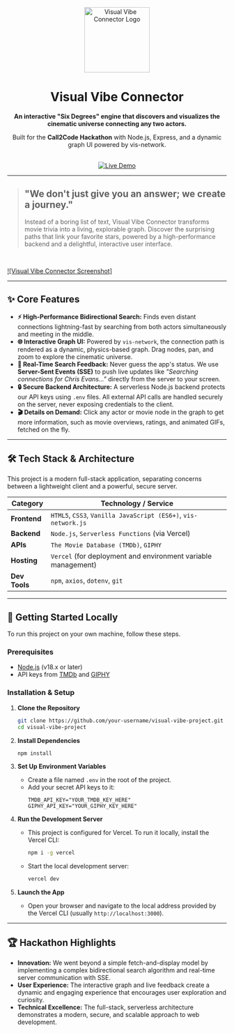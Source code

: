 <div align="center">
  <img src="[https://i.imgur.com/your-logo-or-banner.png](https://i.imgur.com/TKvOXX6.jpeg)" alt="Visual Vibe Connector Logo" width="150"/>
  <h1>Visual Vibe Connector</h1>
  <p>
    <b>An interactive "Six Degrees" engine that discovers and visualizes the cinematic universe connecting any two actors.</b>
  </p>
  <p>
    Built for the <strong>Call2Code Hackathon</strong> with Node.js, Express, and a dynamic graph UI powered by vis-network.
  </p>
  <br>
  <a href="https://visual-vibe-project.vercel.app/">
    <img src="https://img.shields.io/badge/Live%20Demo-Visit%20Now-brightgreen?style=for-the-badge&logo=vercel" alt="Live Demo">
  </a>
</div>

---

> ## "We don't just give you an answer; we create a journey."
> Instead of a boring list of text, Visual Vibe Connector transforms movie trivia into a living, explorable graph. Discover the surprising paths that link your favorite stars, powered by a high-performance backend and a delightful, interactive user interface.

<br>

[![Visual Vibe Connector Screenshot]](https://github.com/Siddharth0-5/visual-vibe-project/blob/765d5777383df26ff0e4d88849b79d63606a6b00/Demo.jpg)

---

## ✨ Core Features

*   **⚡ High-Performance Bidirectional Search:** Finds even distant connections lightning-fast by searching from both actors simultaneously and meeting in the middle.
*   **🌐 Interactive Graph UI:** Powered by `vis-network`, the connection path is rendered as a dynamic, physics-based graph. Drag nodes, pan, and zoom to explore the cinematic universe.
*   **📡 Real-Time Search Feedback:** Never guess the app's status. We use **Server-Sent Events (SSE)** to push live updates like *"Searching connections for Chris Evans..."* directly from the server to your screen.
*   **🔒 Secure Backend Architecture:** A serverless Node.js backend protects our API keys using `.env` files. All external API calls are handled securely on the server, never exposing credentials to the client.
*   **🎬 Details on Demand:** Click any actor or movie node in the graph to get more information, such as movie overviews, ratings, and animated GIFs, fetched on the fly.

---

## 🛠️ Tech Stack & Architecture

This project is a modern full-stack application, separating concerns between a lightweight client and a powerful, secure server.

| Category      | Technology / Service                                                              |
|---------------|-----------------------------------------------------------------------------------|
| **Frontend**  | `HTML5`, `CSS3`, `Vanilla JavaScript (ES6+)`, `vis-network.js`                    |
| **Backend**   | `Node.js`, `Serverless Functions` (via Vercel)                                    |
| **APIs**      | `The Movie Database (TMDb)`, `GIPHY`                                              |
| **Hosting**   | `Vercel` (for deployment and environment variable management)                     |
| **Dev Tools** | `npm`, `axios`, `dotenv`, `git`                                                   |

---

## 🚀 Getting Started Locally

To run this project on your own machine, follow these steps.

### Prerequisites
- [Node.js](https://nodejs.org/) (v18.x or later)
- API keys from [TMDb](https://www.themoviedb.org/settings/api) and [GIPHY](https://developers.giphy.com/)

### Installation & Setup

1.  **Clone the Repository**
    ```bash
    git clone https://github.com/your-username/visual-vibe-project.git
    cd visual-vibe-project
    ```

2.  **Install Dependencies**
    ```bash
    npm install
    ```

3.  **Set Up Environment Variables**
    - Create a file named `.env` in the root of the project.
    - Add your secret API keys to it:
      ```
      TMDB_API_KEY="YOUR_TMDB_KEY_HERE"
      GIPHY_API_KEY="YOUR_GIPHY_KEY_HERE"
      ```

4.  **Run the Development Server**
    - This project is configured for Vercel. To run it locally, install the Vercel CLI:
      ```bash
      npm i -g vercel
      ```
    - Start the local development server:
      ```bash
      vercel dev
      ```

5.  **Launch the App**
    - Open your browser and navigate to the local address provided by the Vercel CLI (usually `http://localhost:3000`).

---

## 🏆 Hackathon Highlights

-   **Innovation:** We went beyond a simple fetch-and-display model by implementing a complex bidirectional search algorithm and real-time server communication with SSE.
-   **User Experience:** The interactive graph and live feedback create a dynamic and engaging experience that encourages user exploration and curiosity.
-   **Technical Excellence:** The full-stack, serverless architecture demonstrates a modern, secure, and scalable approach to web development.
